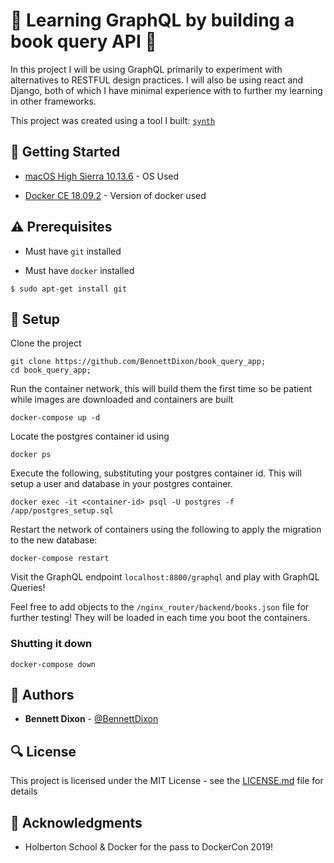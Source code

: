 # :shell: Learning GraphQL by building a book query API :shell:

In this project I will be using GraphQL primarily to experiment with alternatives to RESTFUL design practices. I will also be using react and Django, both of which I have minimal experience with to further my learning in other frameworks.

This project was created using a tool I built: [`synth`](https://github.com/bennettdixon/synth)

## :running: Getting Started

- [macOS High Sierra 10.13.6](https://apple.com) - OS Used

- [Docker CE 18.09.2](https://blog.docker.com/2018/11/introducing-docker-engine-18-09/) - Version of docker used

## :warning: Prerequisites

- Must have `git` installed

- Must have `docker` installed

```
$ sudo apt-get install git
```

## :wrench: Setup

Clone the project

```
git clone https://github.com/BennettDixon/book_query_app;
cd book_query_app;
```

Run the container network, this will build them the first time so be patient while images are downloaded and containers are built

```
docker-compose up -d
```

Locate the postgres container id using

```
docker ps
```

Execute the following, substituting your postgres container id. This will setup a user and database in your postgres container.

```
docker exec -it <container-id> psql -U postgres -f /app/postgres_setup.sql
```

Restart the network of containers using the following to apply the migration to the new database:

```
docker-compose restart
```

Visit the GraphQL endpoint `localhost:8800/graphql` and play with GraphQL Queries!

Feel free to add objects to the `/nginx_router/backend/books.json` file for further testing! They will be loaded in each time you boot the containers.

### Shutting it down

```
docker-compose down
```

## :blue_book: Authors

- **Bennett Dixon** - [@BennettDixon](https://github.com/BennettDixon)

## :mag: License

This project is licensed under the MIT License - see the [LICENSE.md](https://github.com/BennettDixon/book_query_app/LICENSE.md) file for details

## :mega: Acknowledgments

- Holberton School & Docker for the pass to DockerCon 2019!
